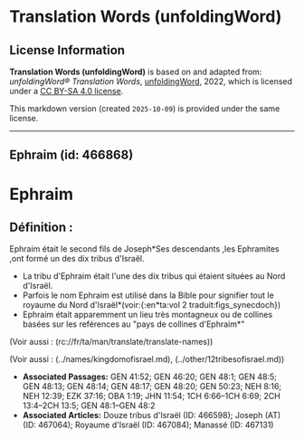 # Translation Words (unfoldingWord)

## License Information

**Translation Words (unfoldingWord)** is based on and adapted from: _unfoldingWord® Translation Words_, [unfoldingWord](https://unfoldingword.org/utw), 2022, which is licensed under a [CC BY-SA 4.0 license](https://creativecommons.org/licenses/by-sa/4.0/legalcode.en).

This markdown version (created `2025-10-09`) is provided under the same license.



--------------------------------

## Ephraim (id: 466868)

Ephraim
=======

Définition :
------------

Ephraim était le second fils de Joseph\*Ses descendants ,les Ephramites ,ont formé un des dix tribus d'Israël.

* La tribu d'Ephraim était l'une des dix tribus qui étaient situées au Nord d'Israël.
* Parfois le nom Ephraim est utilisé dans la Bible pour signifier tout le royaume du Nord d'Israël\*(voir:{:en\*ta:vol 2 traduit:figs\_synecdoch})
* Ephraim était apparemment un lieu très montagneux ou de collines basées sur les reférences au "pays de collines d'Ephraim\*"

(Voir aussi : (rc://fr/ta/man/translate/translate\-names))

(Voir aussi : (../names/kingdomofisrael.md), (../other/12tribesofisrael.md))

* **Associated Passages:** GEN 41:52; GEN 46:20; GEN 48:1; GEN 48:5; GEN 48:13; GEN 48:14; GEN 48:17; GEN 48:20; GEN 50:23; NEH 8:16; NEH 12:39; EZK 37:16; OBA 1:19; JHN 11:54; 1CH 6:66–1CH 6:69; 2CH 13:4–2CH 13:5; GEN 48:1–GEN 48:2
* **Associated Articles:** Douze tribus d'Israël (ID: 466598); Joseph (AT) (ID: 467064); Royaume d'Israël (ID: 467084); Manassé (ID: 467131)

